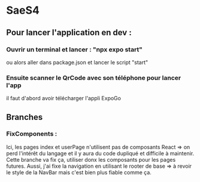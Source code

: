 # SaeS4

## Pour lancer l'application en dev :
### Ouvrir un terminal et lancer :  "npx expo start"  
ou alors aller dans package.json et lancer le script "start"
### Ensuite scanner le QrCode avec son téléphone pour lancer l'app
il faut d'abord avoir télécharger l'appli ExpoGo

## Branches  
### FixComponents :
Ici, les pages index et userPage n'utilisent pas de composants React => on perd l'intérêt du langage et il y aura du code dupliqué et difficile à maintenir.
Cette branche va fix ça, utiliser donx les composants pour les pages futures.
Aussi, j'ai fixe la navigation en utilisant le rooter de base => à revoir le style de la NavBar mais c'est bien plus fiable comme ça.
